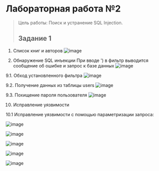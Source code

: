 # Лабораторная работа №2
> Цель работы: Поиск и устранение SQL Injection.
> ## Задание 1

1. Список книг и авторов
![image](https://user-images.githubusercontent.com/82168526/146243993-f962c682-3052-40cb-8008-0940bb3df3c9.png)

8. Обнаружение SQL инъекции
При вводе ') в фильтр выводится сообщение об ошибке и запрос к базе данных
![image](https://user-images.githubusercontent.com/90596797/147047474-c9e866cd-32ca-4150-8a11-fb6d0f499963.png)



9.1. Обход установленного фильтра
![image](https://user-images.githubusercontent.com/82168526/146244120-fa631d05-9899-48c1-9cdd-2422fd31aab0.png)


9.2. Получение данных из таблицы users
![image](https://user-images.githubusercontent.com/82168526/146244144-31241a8a-2a14-4488-b617-2621262b4286.png)

9.3. Похищение пароля пользователя
![image](https://user-images.githubusercontent.com/82168526/146244157-80ed99d1-130e-4a12-8a08-a90eb4130b5b.png)

10. Исправление уязвимости

10.1 Исправление уязвимости с помощью параметризации запроса:

![image](https://user-images.githubusercontent.com/82168526/146245039-fd80ad0e-7de3-4904-b402-c611ed01fde2.png)

![image](https://user-images.githubusercontent.com/82168526/146244180-986ca404-7e3e-482d-ae7d-0f9734d429e9.png)

![image](https://user-images.githubusercontent.com/82168526/146244194-e6aa3b13-c840-4de5-b012-5853587504ef.png)

![image](https://user-images.githubusercontent.com/82168526/146244215-0486c01d-96d4-4d17-ac5d-8cf5256d84ed.png)

![image](https://user-images.githubusercontent.com/82168526/146244227-719d0089-8018-4f45-a777-cf8ca160567d.png)

